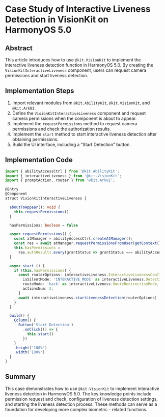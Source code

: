 # Case Study of Interactive Liveness Detection in VisionKit on HarmonyOS 5.0

## Abstract
This article introduces how to use `@kit.VisionKit` to implement the interactive liveness detection function in HarmonyOS 5.0. By creating the `VisionKitInteractiveLiveness` component, users can request camera permissions and start liveness detection.

## Implementation Steps
1. Import relevant modules from `@kit.AbilityKit`, `@kit.VisionKit`, and `@kit.ArkUI`.
2. Define the `VisionKitInteractiveLiveness` component and request camera permissions when the component is about to appear.
3. Implement the `requestPermissions` method to request camera permissions and check the authorization results.
4. Implement the `start` method to start interactive liveness detection after obtaining permissions.
5. Build the UI interface, including a "Start Detection" button.

## Implementation Code
```typescript
import { abilityAccessCtrl } from '@kit.AbilityKit'; 
import { interactiveLiveness } from '@kit.VisionKit'; 
import { promptAction, router } from '@kit.ArkUI'; 

@Entry 
@Component 
struct VisionKitInteractiveLiveness { 

  aboutToAppear(): void { 
    this.requestPermissions() 
  } 

  hasPermissions: boolean = false 

  async requestPermissions() { 
    const atManager = abilityAccessCtrl.createAtManager(); 
    const res = await atManager.requestPermissionsFromUser(getContext(), ['ohos.permission.CAMERA']) 
    this.hasPermissions = 
      res.authResults.every(grantStatus => grantStatus === abilityAccessCtrl.GrantStatus.PERMISSION_GRANTED) 
  } 

  async start () { 
    if (this.hasPermissions) { 
      const routerOptions: interactiveLiveness.InteractiveLivenessConfig = { 
        isSilentMode: 'INTERACTIVE_MODE' as interactiveLiveness.DetectionMode, 
        routeMode: 'back' as interactiveLiveness.RouteRedirectionMode, 
        actionsNum: 2, 
      } 
      await interactiveLiveness.startLivenessDetection(routerOptions) 
    } 
  } 

  build() { 
    Column() { 
      Button('Start Detection') 
        .onClick(() => { 
          this.start() 
        }) 
    } 
    .height('100%') 
    .width('100%') 
  } 
} 
```

## Summary
This case demonstrates how to use `@kit.VisionKit` to implement interactive liveness detection in HarmonyOS 5.0. The key knowledge points include permission request and check, configuration of liveness detection settings, and starting the liveness detection process. These methods can serve as a foundation for developing more complex biometric - related functions.
